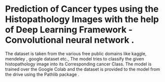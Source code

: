 # Prediction of Cancer types using the Histopathology Images with the help of Deep Learning Framework - Convolutional neural network .
The dataset is taken from the various free public domains like kaggle, mendeley , google dataset etc., 
The model tries to classify the given histopathology image into its Corresponding cancer Class.
The model is trained over the Google Colab and the dataset is provided to the model from the drive using the Pathlib package .
    
